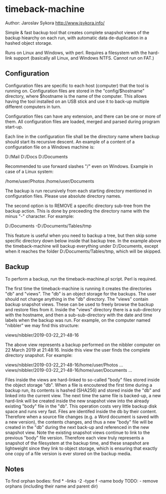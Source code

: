 timeback-machine
================

Author: Jaroslav Sykora <http://www.jsykora.info/>

Simple & fast backup tool that creates complete snapshot views of the backup hiearchy on each run,
with automatic data de-duplication in a hashed object storage.

Runs on Linux and Windows, with perl.
Requires a filesystem with the hard-link support (basically all Linux, and Windows NTFS. Cannot run on FAT.)


Configuration
-------------

Configuration files are specific to each host (computer) that the tool is running on. 
Configuration files are stored in the "config/$hostname" directory, where $hostname is the name of the computer.
This allows having the tool installed on an USB stick and use it to back-up multiple different computers in turn.

Configuration files can have any extension, and there can be one or more of them. All configuration files
are loaded, merged and parsed during program start-up.

Each line in the configuration file shall be the directory name where backup should start its recursive descent.
An example of a content of a configuration file on a Windows machine is:

D:/Mail
D:/Docs
D:/Documents

Recommended to use forward slashes "/" even on Windows.
Example in case of a Linux system:

/home/user/Photos
/home/user/Documents

The backup is run recursively from each starting directory mentioned in configuration files.
Please use absolute directory names.

The second option is to REMOVE a specific directory sub-tree from the backup action.
This is done by preceeding the directory name with the minus "-" character.
For example:

D:/Documents
-D:/Documents/Tables/tmp

This feature is useful when you need to backup a tree, but then skip some specific directory
down below inside that backup tree. In the example above the timeback-machine will backup 
everything under D:/Documents, except when it reaches the folder D:/Documents/Tables/tmp, which will be skipped.


Backup
------

To perform a backup, run the timeback-machine.pl script. Perl is required.

The first time the timeback-machine is running it creates the directories "db" and "views".
The "db" is an object storage for the backups. The user should not change anything in the "db" directory.
The "views" contain backup snapshot views. These can be used to freely browse the backup and restore files from it.
Inside the "views" directory there is a sub-directory with the hostname, and then a sub-sub-directory with the date 
and time labels when the backup was run.
For example, on the computer named "nibbler" we may find this structure:

views/nibbler/2019-03-22_21-48-16

The above view represents a backup performed on the nibbler computer on 22 March 2019 at 21:48:16.
Inside this view the user finds the complete directory snapshot. For example:

views/nibbler/2019-03-22_21-48-16/home/user/Photos ...
views/nibbler/2019-03-22_21-48-16/home/user/Documents ...

Files inside the views are hard-linked to so-called "body" files stored inside the object storage "db".
When a file is encoutered the first time during a backup run, its contents is hashed (SHA256) and stored inside the "db" 
and linked into the current view. The next time the same file is backed-up, a new hard-link will be created inside 
the new snapshot view into the already existing "body" file in the "db". This operation costs very little backup disk
space and runs very fast.
Files are identifed inside the db by their content. Therefore when a source file changes (e.g. a Word document is saved with
a new version), the contents changes, and thus a new "body" file will be created in the "db" during the next
back-up and referenced in the new snapshot view. Note the existing snapshot views continue to link to the previous 
"body" file version. Therefore each view truly represents a snapshot of the filesystem at the backup time,
and these snapshot are lightweight since they link to object storage, which is ensuring that exactly one copy
of a file version is ever stored on the backup media.


Notes
------
To find orphan bodies:
    find *  -links -2 -type f -name body
TODO:
    - remove orphans (including their name and parent dir)
